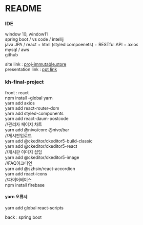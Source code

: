 # README

### IDE<br>
window 10, window11<br>
spring boot / vs code / intellij <br>
java JPA / react + html (styled compoenets) + RESTful API + axios <br>
mysql / aws  <br>
github<br>

site link : <a href="http://proj-immutable.store">proj-immutable.store</a><br>
presentation link : <a href="https://firebasestorage.googleapis.com/v0/b/immutable-finalproj.appspot.com/o/pdf_mini_Proj%2Fimmutable.pdf?alt=media&token=9bde57a3-d27c-4161-a4ba-e1001fd33ee5"> ppt link</a>



### kh-final-project<br>
front : react <br>
npm install -global yarn<br>
yarn add axios<br>
yarn add react-router-dom<br>
yarn add styled-components<br>
yarn add react-daum-postcode<br>
//관리자 페이지 차트<br>
yarn add @nivo/core  @nivo/bar<br>
//게시판업로드<br>
yarn add @ckeditor/ckeditor5-build-classic<br>
yarn add @ckeditor/ckeditor5-react<br>
//게시판 이미지 삽입<br>
yarn add @ckeditor/ckeditor5-image<br>
//FAQ아코디언<br>
yarn add @szhsin/react-accordion<br>
yarn add react-icons<br>
//파이어베이스<br>
npm install firebase

#### yarn 오류시<br>
yarn add global react-scripts<br>
<p>
  
back : spring boot

